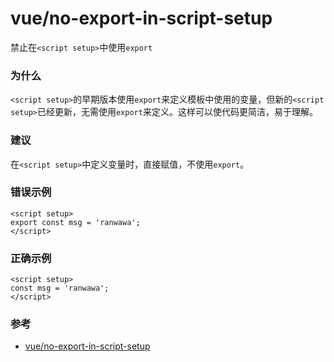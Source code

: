# vue/no-export-in-script-setup

禁止在`<script setup>`中使用`export`

### 为什么

`<script setup>`的早期版本使用`export`来定义模板中使用的变量，但新的`<script setup>`已经更新，无需使用`export`来定义。这样可以使代码更简洁，易于理解。

### 建议

在`<script setup>`中定义变量时，直接赋值，不使用`export`。

### 错误示例

```vue
<script setup>
export const msg = 'ranwawa';
</script>
```

### 正确示例

```vue
<script setup>
const msg = 'ranwawa';
</script>
```

### 参考

- [vue/no-export-in-script-setup](https://eslint.vuejs.org/rules/no-export-in-script-setup.html)
